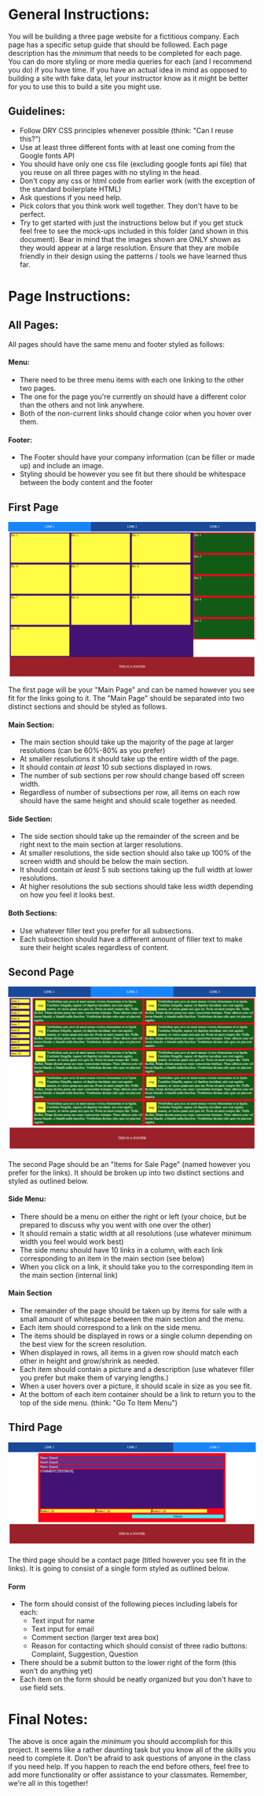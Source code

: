 # General Instructions:

You will be building a three page website for a fictitious company.
Each page has a specific setup guide that should be followed. Each page description
has the _minimum_ that needs to be completed for each page. You can do more styling
or more media queries for each (and I recommend you do) if you have time. If you have an actual idea in mind as opposed to building a site with fake data, let your instructor know as it might be better for you to use this to build a site you might use.

## Guidelines:

- Follow DRY CSS principles whenever possible (think: "Can I reuse this?")
- Use at least three different fonts with at least one coming from the Google fonts API
- You should have only one css file (excluding google fonts api file) that you reuse on all three pages with no styling in the head.
- Don't copy any css or html code from earlier work (with the exception of the standard boilerplate HTML)
- Ask questions if you need help.
- Pick colors that you think work well together. They don't have to be perfect.
- Try to get started with just the instructions below but if you get stuck feel free to see the mock-ups included in this folder (and shown in this document). Bear in mind that the images shown are ONLY shown as they would appear at a large resolution. Ensure that they are mobile friendly in their design using the patterns / tools we have learned thus far.

# Page Instructions:

## All Pages:

All pages should have the same menu and footer styled as follows:

#### Menu:

- There need to be three menu items with each one linking to the other two pages.
- The one for the page you're currently on should have a different color than the others and not link anywhere.
- Both of the non-current links should change color when you hover over them.

#### Footer:

- The Footer should have your company information (can be filler or made up) and include an image.
- Styling should be however you see fit but there should be whitespace between the body content and the footer

## First Page

![mainPageLarge.PNG](mainPageLargeScreen.PNG)

The first page will be your "Main Page" and can be named however you see fit for the links going to it.
The "Main Page" should be separated into two distinct sections and should be styled as follows.

#### Main Section:

- The main section should take up the majority of the page at larger resolutions (can be 60%-80% as you prefer)
- At smaller resolutions it should take up the entire width of the page.
- It should contain _at least_ 10 sub sections displayed in rows.
- The number of sub sections per row should change based off screen width.
- Regardless of number of subsections per row, all items on each row should have the same height and should scale together as needed.

#### Side Section:

- The side section should take up the remainder of the screen and be right next to the main section at larger resolutions.
- At smaller resolutions, the side section should also take up 100% of the screen width and should be below the main section.
- It should contain _at least_ 5 sub sections taking up the full width at lower resolutions.
- At higher resolutions the sub sections should take less width depending on how you feel it looks best.

#### Both Sections:

- Use whatever filler text you prefer for all subsections.
- Each subsection should have a different amount of filler text to make sure their height scales regardless of content.

## Second Page

![forSalePageLargeScreen.PNG](forSalePageLargeScreen.PNG)

The second Page should be an "Items for Sale Page" (named however you prefer for the links). It should be broken up
into two distinct sections and styled as outlined below.

#### Side Menu:

- There should be a menu on either the right or left (your choice, but be prepared to discuss why you went with one over the other)
- It should remain a static width at all resolutions (use whatever minimum width you feel would work best)
- The side menu should have 10 links in a column, with each link corresponding to an item in the main section (see below)
- When you click on a link, it should take you to the corresponding item in the main section (internal link)

#### Main Section

- The remainder of the page should be taken up by items for sale with a small amount of whitespace between the main section and the menu.
- Each item should correspond to a link on the side menu.
- The items should be displayed in rows or a single column depending on the best view for the screen resolution.
- When displayed in rows, all items in a given row should match each other in height and grow/shrink as needed.
- Each item should contain a picture and a description (use whatever filler you prefer but make them of varying lengths.)
- When a user hovers over a picture, it should scale in size as you see fit.
- At the bottom of each item container should be a link to return you to the top of the side menu. (think: "Go To Item Menu")

## Third Page

![contactUs.PNG](contactUs.PNG)

The third page should be a contact page (titled however you see fit in the links). It is going to consist of a single
form styled as outlined below.

#### Form

- The form should consist of the following pieces including labels for each:
  - Text input for name
  - Text input for email
  - Comment section (larger text area box)
  - Reason for contacting which should consist of three radio buttons: Complaint, Suggestion, Question
- There should be a submit button to the lower right of the form (this won't do anything yet)
- Each item on the form should be neatly organized but you don't have to use field sets.

# Final Notes:

The above is once again the _minimum_ you should accomplish for this project. It seems like a rather daunting task
but you know all of the skills you need to complete it. Don't be afraid to ask questions of anyone in the class if you need help.
If you happen to reach the end before others, feel free to add more functionality or offer assistance to your classmates.
Remember, we're all in this together!
